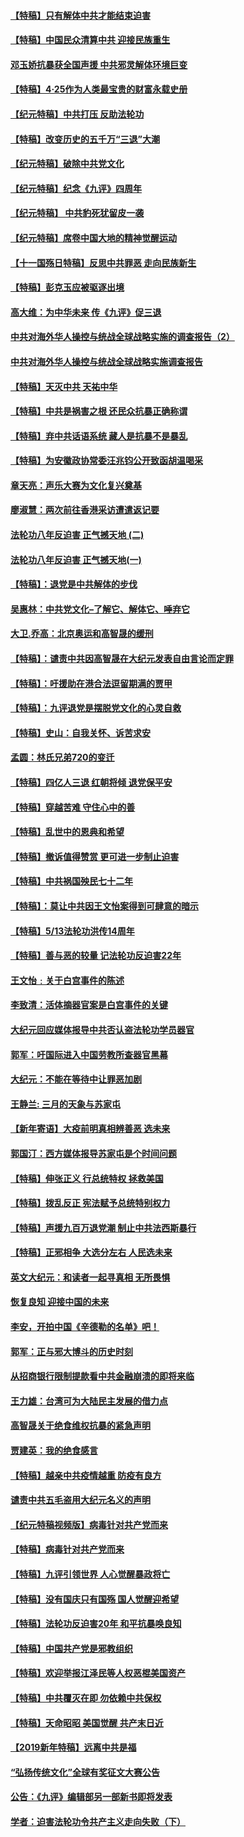 #### [【特稿】只有解体中共才能结束迫害](../pages/nsc424/n2590961.md?t=11201552)
#### [【特稿】中国民众清算中共 迎接民族重生](../pages/nsc424/n2570206.md?t=11201552)
#### [邓玉娇抗暴获全国声援 中共邪灵解体环境巨变](../pages/nsc424/n2540096.md?t=11201552)
#### [【特稿】4·25作为人类最宝贵的财富永载史册](../pages/nsc424/n2504391.md?t=11201552)
#### [【纪元特稿】中共打压 反助法轮功](../pages/nsc424/n2442949.md?t=11201552)
#### [【特稿】改变历史的五千万“三退”大潮](../pages/nsc424/n2435753.md?t=11201552)
#### [【纪元特稿】破除中共党文化](../pages/nsc424/n2360516.md?t=11201552)
#### [【纪元特稿】纪念《九评》四周年](../pages/nsc424/n2351130.md?t=11201552)
#### [【纪元特稿】 中共豹死犹留皮一袭](../pages/nsc424/n2337083.md?t=11201552)
#### [【纪元特稿】席卷中国大地的精神觉醒运动](../pages/nsc424/n2334444.md?t=11201552)
#### [【十一国殇日特稿】反思中共罪恶 走向民族新生](../pages/nsc424/n2280072.md?t=11201552)
#### [【特稿】彭克玉应被驱逐出境](../pages/nsc424/n2275126.md?t=11201552)
#### [高大维：为中华未来 传《九评》促三退](../pages/nsc424/n2152622.md?t=11201552)
#### [中共对海外华人操控与统战全球战略实施的调查报告（2）](../pages/nsc424/n2124620.md?t=11201552)
#### [中共对海外华人操控与统战全球战略实施调查报告](../pages/nsc424/n2124614.md?t=11201552)
#### [【特稿】天灭中共 天祐中华](../pages/nsc424/n2123180.md?t=11201552)
#### [【特稿】中共是祸害之根 还民众抗暴正确称谓](../pages/nsc424/n2051577.md?t=11201552)
#### [【特稿】弃中共话语系统 藏人是抗暴不是暴乱](../pages/nsc424/n2049102.md?t=11201552)
#### [【特稿】为安徽政协常委汪兆钧公开致函胡温喝采](../pages/nsc424/n1883726.md?t=11201552)
#### [章天亮：声乐大赛为文化复兴奠基](../pages/nsc424/n1872461.md?t=11201552)
#### [廖淑慧：两次前往香港采访遭遣返记要](../pages/nsc424/n1796692.md?t=11201552)
#### [法轮功八年反迫害 正气撼天地 (二)](../pages/nsc424/n1777879.md?t=11201552)
#### [法轮功八年反迫害 正气撼天地(一)](../pages/nsc424/n1776278.md?t=11201552)
#### [【特稿】：退党是中共解体的步伐](../pages/nsc424/n1660877.md?t=11201552)
#### [吴惠林：中共党文化–了解它、解体它、唾弃它](../pages/nsc424/n1639508.md?t=11201552)
#### [大卫.乔高：北京奥运和高智晟的缓刑](../pages/nsc424/n1575977.md?t=11201552)
#### [【特稿】：谴责中共因高智晟在大纪元发表自由言论而定罪](../pages/nsc424/n1566513.md?t=11201552)
#### [【特稿】：吁援助在港合法逗留期满的贾甲](../pages/nsc424/n1507022.md?t=11201552)
#### [【特稿】：九评退党是摆脱党文化的心灵自救](../pages/nsc424/n1472785.md?t=11201552)
#### [【特稿】史山：自我关怀、诉苦求安](../pages/nsc424/n1451836.md?t=11201552)
#### [孟圆：林氏兄弟720的变迁](../pages/nsc424/n1392322.md?t=11201552)
#### [【特稿】四亿人三退 红朝将倾 退党保平安](../pages/nsc424/n13794378.md?t=11201552)
#### [【特稿】穿越苦难 守住心中的善](../pages/nsc424/n13784979.md?t=11201552)
#### [【特稿】乱世中的恩典和希望](../pages/nsc424/n13734687.md?t=11201552)
#### [【特稿】撤诉值得赞赏 更可进一步制止迫害](../pages/nsc424/n1359508.md?t=11201552)
#### [【特稿】中共祸国殃民七十二年](../pages/nsc424/n13272607.md?t=11201552)
#### [【特稿】：莫让中共因王文怡案得到可肆意的暗示](../pages/nsc424/n1322399.md?t=11201552)
#### [【特稿】5/13法轮功洪传14周年](../pages/nsc424/n1316568.md?t=11201552)
#### [【特稿】善与恶的较量 记法轮功反迫害22年](../pages/nsc424/n13086597.md?t=11201552)
#### [王文怡﹕关于白宫事件的陈述](../pages/nsc424/n1296353.md?t=11201552)
#### [李致清：活体摘器官案是白宫事件的关键](../pages/nsc424/n1296333.md?t=11201552)
#### [大纪元回应媒体报导中共否认盗法轮功学员器官](../pages/nsc424/n1286685.md?t=11201552)
#### [郭军：吁国际进入中国劳教所查器官黑幕](../pages/nsc424/n1284456.md?t=11201552)
#### [大纪元：不能在等待中让罪恶加剧](../pages/nsc424/n1278480.md?t=11201552)
#### [王静兰: 三月的天象与苏家屯](../pages/nsc424/n1277277.md?t=11201552)
#### [【新年寄语】大疫前明真相辨善恶 选未来](../pages/nsc424/n12660855.md?t=11201552)
#### [郭国汀：西方媒体报导苏家屯是个时间问题](../pages/nsc424/n1264852.md?t=11201552)
#### [【特稿】伸张正义 行总统特权 拯救美国](../pages/nsc424/n12616806.md?t=11201552)
#### [【特稿】拨乱反正 宪法赋予总统特别权力](../pages/nsc424/n12598306.md?t=11201552)
#### [【特稿】声援九百万退党潮 制止中共法西斯暴行](../pages/nsc424/n1256491.md?t=11201552)
#### [【特稿】正邪相争 大选分左右 人民选未来](../pages/nsc424/n12545208.md?t=11201552)
#### [英文大纪元：和读者一起寻真相 无所畏惧](../pages/nsc424/n12542027.md?t=11201552)
#### [恢复良知  迎接中国的未来](../pages/nsc424/n1254106.md?t=11201552)
#### [李安，开拍中国《辛德勒的名单》吧！](../pages/nsc424/n1250124.md?t=11201552)
#### [郭军：正与邪大博斗的历史时刻](../pages/nsc424/n1241171.md?t=11201552)
#### [从招商银行限制提款看中共金融崩溃的即将来临](../pages/nsc424/n1239812.md?t=11201552)
#### [王力雄：台湾可为大陆民主发展的借力点](../pages/nsc424/n1230441.md?t=11201552)
#### [高智晟关于绝食维权抗暴的紧急声明](../pages/nsc424/n1228407.md?t=11201552)
#### [贾建英：我的绝食感言](../pages/nsc424/n1223155.md?t=11201552)
#### [【特稿】越亲中共疫情越重 防疫有良方](../pages/nsc424/n12042989.md?t=11201552)
#### [谴责中共五毛盗用大纪元名义的声明](../pages/nsc424/n12014491.md?t=11201552)
#### [【纪元特稿视频版】病毒针对共产党而来](../pages/nsc424/n11977328.md?t=11201552)
#### [【特稿】病毒针对共产党而来](../pages/nsc424/n11928818.md?t=11201552)
#### [【特稿】九评引领世界 人心觉醒暴政将亡](../pages/nsc424/n11660496.md?t=11201552)
#### [【特稿】没有国庆只有国殇 国人觉醒迎希望](../pages/nsc424/n11549354.md?t=11201552)
#### [【特稿】法轮功反迫害20年 和平抗暴唤良知](../pages/nsc424/n11389135.md?t=11201552)
#### [【特稿】中国共产党是邪教组织](../pages/nsc424/n11355551.md?t=11201552)
#### [【特稿】欢迎举报江泽民等人权恶棍美国资产](../pages/nsc424/n11303040.md?t=11201552)
#### [【特稿】中共覆灭在即 勿依赖中共保权](../pages/nsc424/n11278510.md?t=11201552)
#### [【特稿】天命昭昭 美国觉醒 共产末日近](../pages/nsc424/n11150259.md?t=11201552)
#### [【2019新年特稿】远离中共是福](../pages/nsc424/n10942748.md?t=11201552)
#### [“弘扬传统文化”全球有奖征文大赛公告](../pages/nsc424/n10889849.md?t=11201552)
#### [公告：《九评》编辑部另一部新书即将发表](../pages/nsc424/n10405104.md?t=11201552)
#### [学者：迫害法轮功令共产主义走向失败（下）](../pages/nsc424/n10009951.md?t=11201552)
